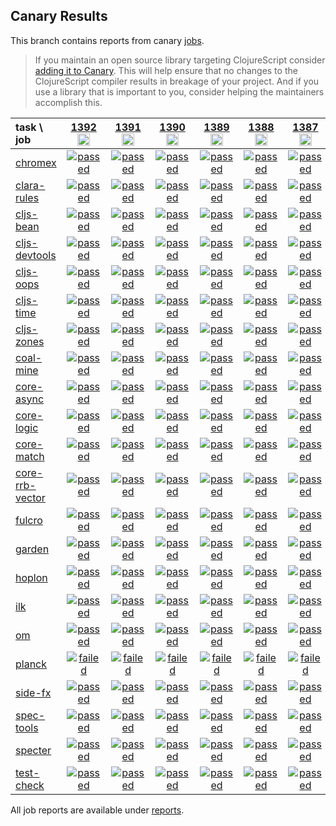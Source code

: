 ## Canary Results

This branch contains reports from canary [jobs](https://github.com/cljs-oss/canary/tree/jobs).

> If you maintain an open source library targeting ClojureScript consider [adding it to Canary](https://github.com/cljs-oss/canary/tree/master#how-to-participate). This will help ensure that no changes to the ClojureScript compiler results in breakage of your project. And if you use a library that is important to you, consider helping the maintainers accomplish this.

[//]: # (begin_overview_table)

| task \ job | <a href="reports/2020/05/02/job-001392-1.10.753-917e1d23" title="job #1392&#xA;&#xA;job&#xA;&#xA;requested by BinaryAge Bot (@babot) on 2020-05-02T11:02:18Z">1392<br/><img width=20 height=20 src="https://avatars0.githubusercontent.com/u/1476765?v=4&s=60"></a> | <a href="reports/2020/05/01/job-001391-1.10.751-052204d9" title="job #1391&#xA;&#xA;job&#xA;&#xA;requested by BinaryAge Bot (@babot) on 2020-05-01T11:02:18Z">1391<br/><img width=20 height=20 src="https://avatars0.githubusercontent.com/u/1476765?v=4&s=60"></a> | <a href="reports/2020/04/30/job-001390-1.10.749-2f8dd2ef" title="job #1390&#xA;&#xA;job&#xA;&#xA;requested by BinaryAge Bot (@babot) on 2020-04-30T11:02:30Z">1390<br/><img width=20 height=20 src="https://avatars0.githubusercontent.com/u/1476765?v=4&s=60"></a> | <a href="reports/2020/04/29/job-001389-1.10.748-419cd4b2" title="job #1389&#xA;&#xA;job&#xA;&#xA;requested by BinaryAge Bot (@babot) on 2020-04-29T11:02:13Z">1389<br/><img width=20 height=20 src="https://avatars0.githubusercontent.com/u/1476765?v=4&s=60"></a> | <a href="reports/2020/04/28/job-001388-1.10.748-419cd4b2" title="job #1388&#xA;&#xA;job&#xA;&#xA;requested by BinaryAge Bot (@babot) on 2020-04-28T11:02:26Z">1388<br/><img width=20 height=20 src="https://avatars0.githubusercontent.com/u/1476765?v=4&s=60"></a> | <a href="reports/2020/04/27/job-001387-1.10.748-419cd4b2" title="job #1387&#xA;&#xA;job&#xA;&#xA;requested by BinaryAge Bot (@babot) on 2020-04-27T11:02:32Z">1387<br/><img width=20 height=20 src="https://avatars0.githubusercontent.com/u/1476765?v=4&s=60"></a> | <a href="reports/2020/04/26/job-001386-1.10.744-6a6e4e30" title="job #1386&#xA;&#xA;job&#xA;&#xA;requested by BinaryAge Bot (@babot) on 2020-04-26T11:02:15Z">1386<br/><img width=20 height=20 src="https://avatars0.githubusercontent.com/u/1476765?v=4&s=60"></a> | <a href="reports/2020/04/25/job-001385-1.10.741-799d62fe" title="job #1385&#xA;&#xA;job&#xA;&#xA;requested by BinaryAge Bot (@babot) on 2020-04-25T11:02:14Z">1385<br/><img width=20 height=20 src="https://avatars0.githubusercontent.com/u/1476765?v=4&s=60"></a> | <a href="reports/2020/04/24/job-001384-1.10.737-b7900736" title="job #1384&#xA;&#xA;job&#xA;&#xA;requested by BinaryAge Bot (@babot) on 2020-04-24T11:02:41Z">1384<br/><img width=20 height=20 src="https://avatars0.githubusercontent.com/u/1476765?v=4&s=60"></a> | <a href="reports/2020/04/23/job-001383-1.10.736-7ca05517" title="job #1383&#xA;&#xA;job&#xA;&#xA;requested by BinaryAge Bot (@babot) on 2020-04-23T11:02:32Z">1383<br/><img width=20 height=20 src="https://avatars0.githubusercontent.com/u/1476765?v=4&s=60"></a> |
| :--- | :---: | :---: | :---: | :---: | :---: | :---: | :---: | :---: | :---: | :---: |
| [chromex](https://github.com/binaryage/chromex) | <a href="reports/2020/05/02/job-001392-1.10.753-917e1d23#-chromex"><img title="passed" src="http://box.binaryage.com/s-passed.svg"><a> | <a href="reports/2020/05/01/job-001391-1.10.751-052204d9#-chromex"><img title="passed" src="http://box.binaryage.com/s-passed.svg"><a> | <a href="reports/2020/04/30/job-001390-1.10.749-2f8dd2ef#-chromex"><img title="passed" src="http://box.binaryage.com/s-passed.svg"><a> | <a href="reports/2020/04/29/job-001389-1.10.748-419cd4b2#-chromex"><img title="passed" src="http://box.binaryage.com/s-passed.svg"><a> | <a href="reports/2020/04/28/job-001388-1.10.748-419cd4b2#-chromex"><img title="passed" src="http://box.binaryage.com/s-passed.svg"><a> | <a href="reports/2020/04/27/job-001387-1.10.748-419cd4b2#-chromex"><img title="passed" src="http://box.binaryage.com/s-passed.svg"><a> | <a href="reports/2020/04/26/job-001386-1.10.744-6a6e4e30#-chromex"><img title="passed" src="http://box.binaryage.com/s-passed.svg"><a> | <a href="reports/2020/04/25/job-001385-1.10.741-799d62fe#-chromex"><img title="passed" src="http://box.binaryage.com/s-passed.svg"><a> | <a href="reports/2020/04/24/job-001384-1.10.737-b7900736#-chromex"><img title="passed" src="http://box.binaryage.com/s-passed.svg"><a> | <a href="reports/2020/04/23/job-001383-1.10.736-7ca05517#-chromex"><img title="passed" src="http://box.binaryage.com/s-passed.svg"><a> |
| [clara-rules](https://github.com/cerner/clara-rules) | <a href="reports/2020/05/02/job-001392-1.10.753-917e1d23#-clara-rules"><img title="passed" src="http://box.binaryage.com/s-passed.svg"><a> | <a href="reports/2020/05/01/job-001391-1.10.751-052204d9#-clara-rules"><img title="passed" src="http://box.binaryage.com/s-passed.svg"><a> | <a href="reports/2020/04/30/job-001390-1.10.749-2f8dd2ef#-clara-rules"><img title="passed" src="http://box.binaryage.com/s-passed.svg"><a> | <a href="reports/2020/04/29/job-001389-1.10.748-419cd4b2#-clara-rules"><img title="passed" src="http://box.binaryage.com/s-passed.svg"><a> | <a href="reports/2020/04/28/job-001388-1.10.748-419cd4b2#-clara-rules"><img title="passed" src="http://box.binaryage.com/s-passed.svg"><a> | <a href="reports/2020/04/27/job-001387-1.10.748-419cd4b2#-clara-rules"><img title="passed" src="http://box.binaryage.com/s-passed.svg"><a> | <a href="reports/2020/04/26/job-001386-1.10.744-6a6e4e30#-clara-rules"><img title="passed" src="http://box.binaryage.com/s-passed.svg"><a> | <a href="reports/2020/04/25/job-001385-1.10.741-799d62fe#-clara-rules"><img title="passed" src="http://box.binaryage.com/s-passed.svg"><a> | <a href="reports/2020/04/24/job-001384-1.10.737-b7900736#-clara-rules"><img title="passed" src="http://box.binaryage.com/s-passed.svg"><a> | <a href="reports/2020/04/23/job-001383-1.10.736-7ca05517#-clara-rules"><img title="passed" src="http://box.binaryage.com/s-passed.svg"><a> |
| [cljs-bean](https://github.com/mfikes/cljs-bean) | <a href="reports/2020/05/02/job-001392-1.10.753-917e1d23#-cljs-bean"><img title="passed" src="http://box.binaryage.com/s-passed.svg"><a> | <a href="reports/2020/05/01/job-001391-1.10.751-052204d9#-cljs-bean"><img title="passed" src="http://box.binaryage.com/s-passed.svg"><a> | <a href="reports/2020/04/30/job-001390-1.10.749-2f8dd2ef#-cljs-bean"><img title="passed" src="http://box.binaryage.com/s-passed.svg"><a> | <a href="reports/2020/04/29/job-001389-1.10.748-419cd4b2#-cljs-bean"><img title="passed" src="http://box.binaryage.com/s-passed.svg"><a> | <a href="reports/2020/04/28/job-001388-1.10.748-419cd4b2#-cljs-bean"><img title="passed" src="http://box.binaryage.com/s-passed.svg"><a> | <a href="reports/2020/04/27/job-001387-1.10.748-419cd4b2#-cljs-bean"><img title="passed" src="http://box.binaryage.com/s-passed.svg"><a> | <a href="reports/2020/04/26/job-001386-1.10.744-6a6e4e30#-cljs-bean"><img title="passed" src="http://box.binaryage.com/s-passed.svg"><a> | <a href="reports/2020/04/25/job-001385-1.10.741-799d62fe#-cljs-bean"><img title="passed" src="http://box.binaryage.com/s-passed.svg"><a> | <a href="reports/2020/04/24/job-001384-1.10.737-b7900736#-cljs-bean"><img title="passed" src="http://box.binaryage.com/s-passed.svg"><a> | <a href="reports/2020/04/23/job-001383-1.10.736-7ca05517#-cljs-bean"><img title="passed" src="http://box.binaryage.com/s-passed.svg"><a> |
| [cljs-devtools](https://github.com/binaryage/cljs-devtools) | <a href="reports/2020/05/02/job-001392-1.10.753-917e1d23#-cljs-devtools"><img title="passed" src="http://box.binaryage.com/s-passed.svg"><a> | <a href="reports/2020/05/01/job-001391-1.10.751-052204d9#-cljs-devtools"><img title="passed" src="http://box.binaryage.com/s-passed.svg"><a> | <a href="reports/2020/04/30/job-001390-1.10.749-2f8dd2ef#-cljs-devtools"><img title="passed" src="http://box.binaryage.com/s-passed.svg"><a> | <a href="reports/2020/04/29/job-001389-1.10.748-419cd4b2#-cljs-devtools"><img title="passed" src="http://box.binaryage.com/s-passed.svg"><a> | <a href="reports/2020/04/28/job-001388-1.10.748-419cd4b2#-cljs-devtools"><img title="passed" src="http://box.binaryage.com/s-passed.svg"><a> | <a href="reports/2020/04/27/job-001387-1.10.748-419cd4b2#-cljs-devtools"><img title="passed" src="http://box.binaryage.com/s-passed.svg"><a> | <a href="reports/2020/04/26/job-001386-1.10.744-6a6e4e30#-cljs-devtools"><img title="passed" src="http://box.binaryage.com/s-passed.svg"><a> | <a href="reports/2020/04/25/job-001385-1.10.741-799d62fe#-cljs-devtools"><img title="passed" src="http://box.binaryage.com/s-passed.svg"><a> | <a href="reports/2020/04/24/job-001384-1.10.737-b7900736#-cljs-devtools"><img title="passed" src="http://box.binaryage.com/s-passed.svg"><a> | <a href="reports/2020/04/23/job-001383-1.10.736-7ca05517#-cljs-devtools"><img title="passed" src="http://box.binaryage.com/s-passed.svg"><a> |
| [cljs-oops](https://github.com/binaryage/cljs-oops) | <a href="reports/2020/05/02/job-001392-1.10.753-917e1d23#-cljs-oops"><img title="passed" src="http://box.binaryage.com/s-passed.svg"><a> | <a href="reports/2020/05/01/job-001391-1.10.751-052204d9#-cljs-oops"><img title="passed" src="http://box.binaryage.com/s-passed.svg"><a> | <a href="reports/2020/04/30/job-001390-1.10.749-2f8dd2ef#-cljs-oops"><img title="passed" src="http://box.binaryage.com/s-passed.svg"><a> | <a href="reports/2020/04/29/job-001389-1.10.748-419cd4b2#-cljs-oops"><img title="passed" src="http://box.binaryage.com/s-passed.svg"><a> | <a href="reports/2020/04/28/job-001388-1.10.748-419cd4b2#-cljs-oops"><img title="passed" src="http://box.binaryage.com/s-passed.svg"><a> | <a href="reports/2020/04/27/job-001387-1.10.748-419cd4b2#-cljs-oops"><img title="passed" src="http://box.binaryage.com/s-passed.svg"><a> | <a href="reports/2020/04/26/job-001386-1.10.744-6a6e4e30#-cljs-oops"><img title="passed" src="http://box.binaryage.com/s-passed.svg"><a> | <a href="reports/2020/04/25/job-001385-1.10.741-799d62fe#-cljs-oops"><img title="passed" src="http://box.binaryage.com/s-passed.svg"><a> | <a href="reports/2020/04/24/job-001384-1.10.737-b7900736#-cljs-oops"><img title="passed" src="http://box.binaryage.com/s-passed.svg"><a> | <a href="reports/2020/04/23/job-001383-1.10.736-7ca05517#-cljs-oops"><img title="passed" src="http://box.binaryage.com/s-passed.svg"><a> |
| [cljs-time](https://github.com/andrewmcveigh/cljs-time) | <a href="reports/2020/05/02/job-001392-1.10.753-917e1d23#-cljs-time"><img title="passed" src="http://box.binaryage.com/s-passed.svg"><a> | <a href="reports/2020/05/01/job-001391-1.10.751-052204d9#-cljs-time"><img title="passed" src="http://box.binaryage.com/s-passed.svg"><a> | <a href="reports/2020/04/30/job-001390-1.10.749-2f8dd2ef#-cljs-time"><img title="passed" src="http://box.binaryage.com/s-passed.svg"><a> | <a href="reports/2020/04/29/job-001389-1.10.748-419cd4b2#-cljs-time"><img title="passed" src="http://box.binaryage.com/s-passed.svg"><a> | <a href="reports/2020/04/28/job-001388-1.10.748-419cd4b2#-cljs-time"><img title="passed" src="http://box.binaryage.com/s-passed.svg"><a> | <a href="reports/2020/04/27/job-001387-1.10.748-419cd4b2#-cljs-time"><img title="passed" src="http://box.binaryage.com/s-passed.svg"><a> | <a href="reports/2020/04/26/job-001386-1.10.744-6a6e4e30#-cljs-time"><img title="passed" src="http://box.binaryage.com/s-passed.svg"><a> | <a href="reports/2020/04/25/job-001385-1.10.741-799d62fe#-cljs-time"><img title="passed" src="http://box.binaryage.com/s-passed.svg"><a> | <a href="reports/2020/04/24/job-001384-1.10.737-b7900736#-cljs-time"><img title="passed" src="http://box.binaryage.com/s-passed.svg"><a> | <a href="reports/2020/04/23/job-001383-1.10.736-7ca05517#-cljs-time"><img title="passed" src="http://box.binaryage.com/s-passed.svg"><a> |
| [cljs-zones](https://github.com/binaryage/cljs-zones) | <a href="reports/2020/05/02/job-001392-1.10.753-917e1d23#-cljs-zones"><img title="passed" src="http://box.binaryage.com/s-passed.svg"><a> | <a href="reports/2020/05/01/job-001391-1.10.751-052204d9#-cljs-zones"><img title="passed" src="http://box.binaryage.com/s-passed.svg"><a> | <a href="reports/2020/04/30/job-001390-1.10.749-2f8dd2ef#-cljs-zones"><img title="passed" src="http://box.binaryage.com/s-passed.svg"><a> | <a href="reports/2020/04/29/job-001389-1.10.748-419cd4b2#-cljs-zones"><img title="passed" src="http://box.binaryage.com/s-passed.svg"><a> | <a href="reports/2020/04/28/job-001388-1.10.748-419cd4b2#-cljs-zones"><img title="passed" src="http://box.binaryage.com/s-passed.svg"><a> | <a href="reports/2020/04/27/job-001387-1.10.748-419cd4b2#-cljs-zones"><img title="passed" src="http://box.binaryage.com/s-passed.svg"><a> | <a href="reports/2020/04/26/job-001386-1.10.744-6a6e4e30#-cljs-zones"><img title="passed" src="http://box.binaryage.com/s-passed.svg"><a> | <a href="reports/2020/04/25/job-001385-1.10.741-799d62fe#-cljs-zones"><img title="passed" src="http://box.binaryage.com/s-passed.svg"><a> | <a href="reports/2020/04/24/job-001384-1.10.737-b7900736#-cljs-zones"><img title="passed" src="http://box.binaryage.com/s-passed.svg"><a> | <a href="reports/2020/04/23/job-001383-1.10.736-7ca05517#-cljs-zones"><img title="passed" src="http://box.binaryage.com/s-passed.svg"><a> |
| [coal-mine](https://github.com/mfikes/coal-mine) | <a href="reports/2020/05/02/job-001392-1.10.753-917e1d23#-coal-mine"><img title="passed" src="http://box.binaryage.com/s-passed.svg"><a> | <a href="reports/2020/05/01/job-001391-1.10.751-052204d9#-coal-mine"><img title="passed" src="http://box.binaryage.com/s-passed.svg"><a> | <a href="reports/2020/04/30/job-001390-1.10.749-2f8dd2ef#-coal-mine"><img title="passed" src="http://box.binaryage.com/s-passed.svg"><a> | <a href="reports/2020/04/29/job-001389-1.10.748-419cd4b2#-coal-mine"><img title="passed" src="http://box.binaryage.com/s-passed.svg"><a> | <a href="reports/2020/04/28/job-001388-1.10.748-419cd4b2#-coal-mine"><img title="passed" src="http://box.binaryage.com/s-passed.svg"><a> | <a href="reports/2020/04/27/job-001387-1.10.748-419cd4b2#-coal-mine"><img title="passed" src="http://box.binaryage.com/s-passed.svg"><a> | <a href="reports/2020/04/26/job-001386-1.10.744-6a6e4e30#-coal-mine"><img title="passed" src="http://box.binaryage.com/s-passed.svg"><a> | <a href="reports/2020/04/25/job-001385-1.10.741-799d62fe#-coal-mine"><img title="passed" src="http://box.binaryage.com/s-passed.svg"><a> | <a href="reports/2020/04/24/job-001384-1.10.737-b7900736#-coal-mine"><img title="passed" src="http://box.binaryage.com/s-passed.svg"><a> | <a href="reports/2020/04/23/job-001383-1.10.736-7ca05517#-coal-mine"><img title="passed" src="http://box.binaryage.com/s-passed.svg"><a> |
| [core-async](https://github.com/clojure/core.async) | <a href="reports/2020/05/02/job-001392-1.10.753-917e1d23#-core-async"><img title="passed" src="http://box.binaryage.com/s-passed.svg"><a> | <a href="reports/2020/05/01/job-001391-1.10.751-052204d9#-core-async"><img title="passed" src="http://box.binaryage.com/s-passed.svg"><a> | <a href="reports/2020/04/30/job-001390-1.10.749-2f8dd2ef#-core-async"><img title="passed" src="http://box.binaryage.com/s-passed.svg"><a> | <a href="reports/2020/04/29/job-001389-1.10.748-419cd4b2#-core-async"><img title="passed" src="http://box.binaryage.com/s-passed.svg"><a> | <a href="reports/2020/04/28/job-001388-1.10.748-419cd4b2#-core-async"><img title="passed" src="http://box.binaryage.com/s-passed.svg"><a> | <a href="reports/2020/04/27/job-001387-1.10.748-419cd4b2#-core-async"><img title="passed" src="http://box.binaryage.com/s-passed.svg"><a> | <a href="reports/2020/04/26/job-001386-1.10.744-6a6e4e30#-core-async"><img title="passed" src="http://box.binaryage.com/s-passed.svg"><a> | <a href="reports/2020/04/25/job-001385-1.10.741-799d62fe#-core-async"><img title="passed" src="http://box.binaryage.com/s-passed.svg"><a> | <a href="reports/2020/04/24/job-001384-1.10.737-b7900736#-core-async"><img title="passed" src="http://box.binaryage.com/s-passed.svg"><a> | <a href="reports/2020/04/23/job-001383-1.10.736-7ca05517#-core-async"><img title="passed" src="http://box.binaryage.com/s-passed.svg"><a> |
| [core-logic](https://github.com/clojure/core.logic) | <a href="reports/2020/05/02/job-001392-1.10.753-917e1d23#-core-logic"><img title="passed" src="http://box.binaryage.com/s-passed.svg"><a> | <a href="reports/2020/05/01/job-001391-1.10.751-052204d9#-core-logic"><img title="passed" src="http://box.binaryage.com/s-passed.svg"><a> | <a href="reports/2020/04/30/job-001390-1.10.749-2f8dd2ef#-core-logic"><img title="passed" src="http://box.binaryage.com/s-passed.svg"><a> | <a href="reports/2020/04/29/job-001389-1.10.748-419cd4b2#-core-logic"><img title="passed" src="http://box.binaryage.com/s-passed.svg"><a> | <a href="reports/2020/04/28/job-001388-1.10.748-419cd4b2#-core-logic"><img title="passed" src="http://box.binaryage.com/s-passed.svg"><a> | <a href="reports/2020/04/27/job-001387-1.10.748-419cd4b2#-core-logic"><img title="passed" src="http://box.binaryage.com/s-passed.svg"><a> | <a href="reports/2020/04/26/job-001386-1.10.744-6a6e4e30#-core-logic"><img title="passed" src="http://box.binaryage.com/s-passed.svg"><a> | <a href="reports/2020/04/25/job-001385-1.10.741-799d62fe#-core-logic"><img title="passed" src="http://box.binaryage.com/s-passed.svg"><a> | <a href="reports/2020/04/24/job-001384-1.10.737-b7900736#-core-logic"><img title="passed" src="http://box.binaryage.com/s-passed.svg"><a> | <a href="reports/2020/04/23/job-001383-1.10.736-7ca05517#-core-logic"><img title="passed" src="http://box.binaryage.com/s-passed.svg"><a> |
| [core-match](https://github.com/clojure/core.match) | <a href="reports/2020/05/02/job-001392-1.10.753-917e1d23#-core-match"><img title="passed" src="http://box.binaryage.com/s-passed.svg"><a> | <a href="reports/2020/05/01/job-001391-1.10.751-052204d9#-core-match"><img title="passed" src="http://box.binaryage.com/s-passed.svg"><a> | <a href="reports/2020/04/30/job-001390-1.10.749-2f8dd2ef#-core-match"><img title="passed" src="http://box.binaryage.com/s-passed.svg"><a> | <a href="reports/2020/04/29/job-001389-1.10.748-419cd4b2#-core-match"><img title="passed" src="http://box.binaryage.com/s-passed.svg"><a> | <a href="reports/2020/04/28/job-001388-1.10.748-419cd4b2#-core-match"><img title="passed" src="http://box.binaryage.com/s-passed.svg"><a> | <a href="reports/2020/04/27/job-001387-1.10.748-419cd4b2#-core-match"><img title="passed" src="http://box.binaryage.com/s-passed.svg"><a> | <a href="reports/2020/04/26/job-001386-1.10.744-6a6e4e30#-core-match"><img title="passed" src="http://box.binaryage.com/s-passed.svg"><a> | <a href="reports/2020/04/25/job-001385-1.10.741-799d62fe#-core-match"><img title="passed" src="http://box.binaryage.com/s-passed.svg"><a> | <a href="reports/2020/04/24/job-001384-1.10.737-b7900736#-core-match"><img title="passed" src="http://box.binaryage.com/s-passed.svg"><a> | <a href="reports/2020/04/23/job-001383-1.10.736-7ca05517#-core-match"><img title="passed" src="http://box.binaryage.com/s-passed.svg"><a> |
| [core-rrb-vector](https://github.com/clojure/core.rrb-vector) | <a href="reports/2020/05/02/job-001392-1.10.753-917e1d23#-core-rrb-vector"><img title="passed" src="http://box.binaryage.com/s-passed.svg"><a> | <a href="reports/2020/05/01/job-001391-1.10.751-052204d9#-core-rrb-vector"><img title="passed" src="http://box.binaryage.com/s-passed.svg"><a> | <a href="reports/2020/04/30/job-001390-1.10.749-2f8dd2ef#-core-rrb-vector"><img title="passed" src="http://box.binaryage.com/s-passed.svg"><a> | <a href="reports/2020/04/29/job-001389-1.10.748-419cd4b2#-core-rrb-vector"><img title="passed" src="http://box.binaryage.com/s-passed.svg"><a> | <a href="reports/2020/04/28/job-001388-1.10.748-419cd4b2#-core-rrb-vector"><img title="passed" src="http://box.binaryage.com/s-passed.svg"><a> | <a href="reports/2020/04/27/job-001387-1.10.748-419cd4b2#-core-rrb-vector"><img title="passed" src="http://box.binaryage.com/s-passed.svg"><a> | <a href="reports/2020/04/26/job-001386-1.10.744-6a6e4e30#-core-rrb-vector"><img title="passed" src="http://box.binaryage.com/s-passed.svg"><a> | <a href="reports/2020/04/25/job-001385-1.10.741-799d62fe#-core-rrb-vector"><img title="passed" src="http://box.binaryage.com/s-passed.svg"><a> | <a href="reports/2020/04/24/job-001384-1.10.737-b7900736#-core-rrb-vector"><img title="passed" src="http://box.binaryage.com/s-passed.svg"><a> | <a href="reports/2020/04/23/job-001383-1.10.736-7ca05517#-core-rrb-vector"><img title="passed" src="http://box.binaryage.com/s-passed.svg"><a> |
| [fulcro](https://github.com/fulcrologic/fulcro) | <a href="reports/2020/05/02/job-001392-1.10.753-917e1d23#-fulcro"><img title="passed" src="http://box.binaryage.com/s-passed.svg"><a> | <a href="reports/2020/05/01/job-001391-1.10.751-052204d9#-fulcro"><img title="passed" src="http://box.binaryage.com/s-passed.svg"><a> | <a href="reports/2020/04/30/job-001390-1.10.749-2f8dd2ef#-fulcro"><img title="passed" src="http://box.binaryage.com/s-passed.svg"><a> | <a href="reports/2020/04/29/job-001389-1.10.748-419cd4b2#-fulcro"><img title="passed" src="http://box.binaryage.com/s-passed.svg"><a> | <a href="reports/2020/04/28/job-001388-1.10.748-419cd4b2#-fulcro"><img title="passed" src="http://box.binaryage.com/s-passed.svg"><a> | <a href="reports/2020/04/27/job-001387-1.10.748-419cd4b2#-fulcro"><img title="passed" src="http://box.binaryage.com/s-passed.svg"><a> | <a href="reports/2020/04/26/job-001386-1.10.744-6a6e4e30#-fulcro"><img title="passed" src="http://box.binaryage.com/s-passed.svg"><a> | <a href="reports/2020/04/25/job-001385-1.10.741-799d62fe#-fulcro"><img title="passed" src="http://box.binaryage.com/s-passed.svg"><a> | <a href="reports/2020/04/24/job-001384-1.10.737-b7900736#-fulcro"><img title="passed" src="http://box.binaryage.com/s-passed.svg"><a> | <a href="reports/2020/04/23/job-001383-1.10.736-7ca05517#-fulcro"><img title="passed" src="http://box.binaryage.com/s-passed.svg"><a> |
| [garden](https://github.com/noprompt/garden) | <a href="reports/2020/05/02/job-001392-1.10.753-917e1d23#-garden"><img title="passed" src="http://box.binaryage.com/s-passed.svg"><a> | <a href="reports/2020/05/01/job-001391-1.10.751-052204d9#-garden"><img title="passed" src="http://box.binaryage.com/s-passed.svg"><a> | <a href="reports/2020/04/30/job-001390-1.10.749-2f8dd2ef#-garden"><img title="passed" src="http://box.binaryage.com/s-passed.svg"><a> | <a href="reports/2020/04/29/job-001389-1.10.748-419cd4b2#-garden"><img title="passed" src="http://box.binaryage.com/s-passed.svg"><a> | <a href="reports/2020/04/28/job-001388-1.10.748-419cd4b2#-garden"><img title="passed" src="http://box.binaryage.com/s-passed.svg"><a> | <a href="reports/2020/04/27/job-001387-1.10.748-419cd4b2#-garden"><img title="passed" src="http://box.binaryage.com/s-passed.svg"><a> | <a href="reports/2020/04/26/job-001386-1.10.744-6a6e4e30#-garden"><img title="passed" src="http://box.binaryage.com/s-passed.svg"><a> | <a href="reports/2020/04/25/job-001385-1.10.741-799d62fe#-garden"><img title="passed" src="http://box.binaryage.com/s-passed.svg"><a> | <a href="reports/2020/04/24/job-001384-1.10.737-b7900736#-garden"><img title="passed" src="http://box.binaryage.com/s-passed.svg"><a> | <a href="reports/2020/04/23/job-001383-1.10.736-7ca05517#-garden"><img title="passed" src="http://box.binaryage.com/s-passed.svg"><a> |
| [hoplon](https://github.com/hoplon/hoplon) | <a href="reports/2020/05/02/job-001392-1.10.753-917e1d23#-hoplon"><img title="passed" src="http://box.binaryage.com/s-passed.svg"><a> | <a href="reports/2020/05/01/job-001391-1.10.751-052204d9#-hoplon"><img title="passed" src="http://box.binaryage.com/s-passed.svg"><a> | <a href="reports/2020/04/30/job-001390-1.10.749-2f8dd2ef#-hoplon"><img title="passed" src="http://box.binaryage.com/s-passed.svg"><a> | <a href="reports/2020/04/29/job-001389-1.10.748-419cd4b2#-hoplon"><img title="passed" src="http://box.binaryage.com/s-passed.svg"><a> | <a href="reports/2020/04/28/job-001388-1.10.748-419cd4b2#-hoplon"><img title="passed" src="http://box.binaryage.com/s-passed.svg"><a> | <a href="reports/2020/04/27/job-001387-1.10.748-419cd4b2#-hoplon"><img title="passed" src="http://box.binaryage.com/s-passed.svg"><a> | <a href="reports/2020/04/26/job-001386-1.10.744-6a6e4e30#-hoplon"><img title="passed" src="http://box.binaryage.com/s-passed.svg"><a> | <a href="reports/2020/04/25/job-001385-1.10.741-799d62fe#-hoplon"><img title="passed" src="http://box.binaryage.com/s-passed.svg"><a> | <a href="reports/2020/04/24/job-001384-1.10.737-b7900736#-hoplon"><img title="passed" src="http://box.binaryage.com/s-passed.svg"><a> | <a href="reports/2020/04/23/job-001383-1.10.736-7ca05517#-hoplon"><img title="passed" src="http://box.binaryage.com/s-passed.svg"><a> |
| [ilk](https://github.com/mfikes/ilk) | <a href="reports/2020/05/02/job-001392-1.10.753-917e1d23#-ilk"><img title="passed" src="http://box.binaryage.com/s-passed.svg"><a> | <a href="reports/2020/05/01/job-001391-1.10.751-052204d9#-ilk"><img title="passed" src="http://box.binaryage.com/s-passed.svg"><a> | <a href="reports/2020/04/30/job-001390-1.10.749-2f8dd2ef#-ilk"><img title="passed" src="http://box.binaryage.com/s-passed.svg"><a> | <a href="reports/2020/04/29/job-001389-1.10.748-419cd4b2#-ilk"><img title="passed" src="http://box.binaryage.com/s-passed.svg"><a> | <a href="reports/2020/04/28/job-001388-1.10.748-419cd4b2#-ilk"><img title="passed" src="http://box.binaryage.com/s-passed.svg"><a> | <a href="reports/2020/04/27/job-001387-1.10.748-419cd4b2#-ilk"><img title="passed" src="http://box.binaryage.com/s-passed.svg"><a> | <a href="reports/2020/04/26/job-001386-1.10.744-6a6e4e30#-ilk"><img title="passed" src="http://box.binaryage.com/s-passed.svg"><a> | <a href="reports/2020/04/25/job-001385-1.10.741-799d62fe#-ilk"><img title="passed" src="http://box.binaryage.com/s-passed.svg"><a> | <a href="reports/2020/04/24/job-001384-1.10.737-b7900736#-ilk"><img title="passed" src="http://box.binaryage.com/s-passed.svg"><a> | <a href="reports/2020/04/23/job-001383-1.10.736-7ca05517#-ilk"><img title="passed" src="http://box.binaryage.com/s-passed.svg"><a> |
| [om](https://github.com/omcljs/om) | <a href="reports/2020/05/02/job-001392-1.10.753-917e1d23#-om"><img title="passed" src="http://box.binaryage.com/s-passed.svg"><a> | <a href="reports/2020/05/01/job-001391-1.10.751-052204d9#-om"><img title="passed" src="http://box.binaryage.com/s-passed.svg"><a> | <a href="reports/2020/04/30/job-001390-1.10.749-2f8dd2ef#-om"><img title="passed" src="http://box.binaryage.com/s-passed.svg"><a> | <a href="reports/2020/04/29/job-001389-1.10.748-419cd4b2#-om"><img title="passed" src="http://box.binaryage.com/s-passed.svg"><a> | <a href="reports/2020/04/28/job-001388-1.10.748-419cd4b2#-om"><img title="passed" src="http://box.binaryage.com/s-passed.svg"><a> | <a href="reports/2020/04/27/job-001387-1.10.748-419cd4b2#-om"><img title="passed" src="http://box.binaryage.com/s-passed.svg"><a> | <a href="reports/2020/04/26/job-001386-1.10.744-6a6e4e30#-om"><img title="passed" src="http://box.binaryage.com/s-passed.svg"><a> | <a href="reports/2020/04/25/job-001385-1.10.741-799d62fe#-om"><img title="passed" src="http://box.binaryage.com/s-passed.svg"><a> | <a href="reports/2020/04/24/job-001384-1.10.737-b7900736#-om"><img title="passed" src="http://box.binaryage.com/s-passed.svg"><a> | <a href="reports/2020/04/23/job-001383-1.10.736-7ca05517#-om"><img title="passed" src="http://box.binaryage.com/s-passed.svg"><a> |
| [planck](https://github.com/planck-repl/planck) | <a href="reports/2020/05/02/job-001392-1.10.753-917e1d23#-planck"><img title="failed" src="http://box.binaryage.com/s-failed.svg"><a> | <a href="reports/2020/05/01/job-001391-1.10.751-052204d9#-planck"><img title="failed" src="http://box.binaryage.com/s-failed.svg"><a> | <a href="reports/2020/04/30/job-001390-1.10.749-2f8dd2ef#-planck"><img title="failed" src="http://box.binaryage.com/s-failed.svg"><a> | <a href="reports/2020/04/29/job-001389-1.10.748-419cd4b2#-planck"><img title="failed" src="http://box.binaryage.com/s-failed.svg"><a> | <a href="reports/2020/04/28/job-001388-1.10.748-419cd4b2#-planck"><img title="failed" src="http://box.binaryage.com/s-failed.svg"><a> | <a href="reports/2020/04/27/job-001387-1.10.748-419cd4b2#-planck"><img title="failed" src="http://box.binaryage.com/s-failed.svg"><a> | <a href="reports/2020/04/26/job-001386-1.10.744-6a6e4e30#-planck"><img title="failed" src="http://box.binaryage.com/s-failed.svg"><a> | <a href="reports/2020/04/25/job-001385-1.10.741-799d62fe#-planck"><img title="failed" src="http://box.binaryage.com/s-failed.svg"><a> | <a href="reports/2020/04/24/job-001384-1.10.737-b7900736#-planck"><img title="failed" src="http://box.binaryage.com/s-failed.svg"><a> | <a href="reports/2020/04/23/job-001383-1.10.736-7ca05517#-planck"><img title="failed" src="http://box.binaryage.com/s-failed.svg"><a> |
| [side-fx](https://github.com/cljsrn/side-fx) | <a href="reports/2020/05/02/job-001392-1.10.753-917e1d23#-side-fx"><img title="passed" src="http://box.binaryage.com/s-passed.svg"><a> | <a href="reports/2020/05/01/job-001391-1.10.751-052204d9#-side-fx"><img title="passed" src="http://box.binaryage.com/s-passed.svg"><a> | <a href="reports/2020/04/30/job-001390-1.10.749-2f8dd2ef#-side-fx"><img title="passed" src="http://box.binaryage.com/s-passed.svg"><a> | <a href="reports/2020/04/29/job-001389-1.10.748-419cd4b2#-side-fx"><img title="passed" src="http://box.binaryage.com/s-passed.svg"><a> | <a href="reports/2020/04/28/job-001388-1.10.748-419cd4b2#-side-fx"><img title="passed" src="http://box.binaryage.com/s-passed.svg"><a> | <a href="reports/2020/04/27/job-001387-1.10.748-419cd4b2#-side-fx"><img title="passed" src="http://box.binaryage.com/s-passed.svg"><a> | <a href="reports/2020/04/26/job-001386-1.10.744-6a6e4e30#-side-fx"><img title="passed" src="http://box.binaryage.com/s-passed.svg"><a> | <a href="reports/2020/04/25/job-001385-1.10.741-799d62fe#-side-fx"><img title="passed" src="http://box.binaryage.com/s-passed.svg"><a> | <a href="reports/2020/04/24/job-001384-1.10.737-b7900736#-side-fx"><img title="passed" src="http://box.binaryage.com/s-passed.svg"><a> | <a href="reports/2020/04/23/job-001383-1.10.736-7ca05517#-side-fx"><img title="passed" src="http://box.binaryage.com/s-passed.svg"><a> |
| [spec-tools](https://github.com/metosin/spec-tools) | <a href="reports/2020/05/02/job-001392-1.10.753-917e1d23#-spec-tools"><img title="passed" src="http://box.binaryage.com/s-passed.svg"><a> | <a href="reports/2020/05/01/job-001391-1.10.751-052204d9#-spec-tools"><img title="passed" src="http://box.binaryage.com/s-passed.svg"><a> | <a href="reports/2020/04/30/job-001390-1.10.749-2f8dd2ef#-spec-tools"><img title="passed" src="http://box.binaryage.com/s-passed.svg"><a> | <a href="reports/2020/04/29/job-001389-1.10.748-419cd4b2#-spec-tools"><img title="passed" src="http://box.binaryage.com/s-passed.svg"><a> | <a href="reports/2020/04/28/job-001388-1.10.748-419cd4b2#-spec-tools"><img title="passed" src="http://box.binaryage.com/s-passed.svg"><a> | <a href="reports/2020/04/27/job-001387-1.10.748-419cd4b2#-spec-tools"><img title="passed" src="http://box.binaryage.com/s-passed.svg"><a> | <a href="reports/2020/04/26/job-001386-1.10.744-6a6e4e30#-spec-tools"><img title="passed" src="http://box.binaryage.com/s-passed.svg"><a> | <a href="reports/2020/04/25/job-001385-1.10.741-799d62fe#-spec-tools"><img title="passed" src="http://box.binaryage.com/s-passed.svg"><a> | <a href="reports/2020/04/24/job-001384-1.10.737-b7900736#-spec-tools"><img title="passed" src="http://box.binaryage.com/s-passed.svg"><a> | <a href="reports/2020/04/23/job-001383-1.10.736-7ca05517#-spec-tools"><img title="passed" src="http://box.binaryage.com/s-passed.svg"><a> |
| [specter](https://github.com/nathanmarz/specter) | <a href="reports/2020/05/02/job-001392-1.10.753-917e1d23#-specter"><img title="passed" src="http://box.binaryage.com/s-passed.svg"><a> | <a href="reports/2020/05/01/job-001391-1.10.751-052204d9#-specter"><img title="passed" src="http://box.binaryage.com/s-passed.svg"><a> | <a href="reports/2020/04/30/job-001390-1.10.749-2f8dd2ef#-specter"><img title="passed" src="http://box.binaryage.com/s-passed.svg"><a> | <a href="reports/2020/04/29/job-001389-1.10.748-419cd4b2#-specter"><img title="passed" src="http://box.binaryage.com/s-passed.svg"><a> | <a href="reports/2020/04/28/job-001388-1.10.748-419cd4b2#-specter"><img title="passed" src="http://box.binaryage.com/s-passed.svg"><a> | <a href="reports/2020/04/27/job-001387-1.10.748-419cd4b2#-specter"><img title="passed" src="http://box.binaryage.com/s-passed.svg"><a> | <a href="reports/2020/04/26/job-001386-1.10.744-6a6e4e30#-specter"><img title="passed" src="http://box.binaryage.com/s-passed.svg"><a> | <a href="reports/2020/04/25/job-001385-1.10.741-799d62fe#-specter"><img title="passed" src="http://box.binaryage.com/s-passed.svg"><a> | <a href="reports/2020/04/24/job-001384-1.10.737-b7900736#-specter"><img title="passed" src="http://box.binaryage.com/s-passed.svg"><a> | <a href="reports/2020/04/23/job-001383-1.10.736-7ca05517#-specter"><img title="passed" src="http://box.binaryage.com/s-passed.svg"><a> |
| [test-check](https://github.com/clojure/test.check) | <a href="reports/2020/05/02/job-001392-1.10.753-917e1d23#-test-check"><img title="passed" src="http://box.binaryage.com/s-passed.svg"><a> | <a href="reports/2020/05/01/job-001391-1.10.751-052204d9#-test-check"><img title="passed" src="http://box.binaryage.com/s-passed.svg"><a> | <a href="reports/2020/04/30/job-001390-1.10.749-2f8dd2ef#-test-check"><img title="passed" src="http://box.binaryage.com/s-passed.svg"><a> | <a href="reports/2020/04/29/job-001389-1.10.748-419cd4b2#-test-check"><img title="passed" src="http://box.binaryage.com/s-passed.svg"><a> | <a href="reports/2020/04/28/job-001388-1.10.748-419cd4b2#-test-check"><img title="passed" src="http://box.binaryage.com/s-passed.svg"><a> | <a href="reports/2020/04/27/job-001387-1.10.748-419cd4b2#-test-check"><img title="passed" src="http://box.binaryage.com/s-passed.svg"><a> | <a href="reports/2020/04/26/job-001386-1.10.744-6a6e4e30#-test-check"><img title="passed" src="http://box.binaryage.com/s-passed.svg"><a> | <a href="reports/2020/04/25/job-001385-1.10.741-799d62fe#-test-check"><img title="failed" src="http://box.binaryage.com/s-failed.svg"><a> | <a href="reports/2020/04/24/job-001384-1.10.737-b7900736#-test-check"><img title="passed" src="http://box.binaryage.com/s-passed.svg"><a> | <a href="reports/2020/04/23/job-001383-1.10.736-7ca05517#-test-check"><img title="passed" src="http://box.binaryage.com/s-passed.svg"><a> |

[//]: # (end_overview_table)

All job reports are available under [reports](reports).
